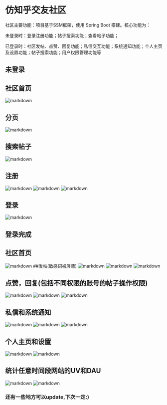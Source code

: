 # 仿知乎交友社区
社区主要功能：项目基于SSM框架，使用 Spring Boot 搭建。核心功能为：

未登录时：登录注册功能；帖子搜索功能；查看帖子功能；

已登录时：社区发帖、点赞、回复功能；私信交互功能；系统通知功能；个人主页及设置功能；帖子搜索功能；用户权限管理功能等

## 未登录

## 社区首页

![markdown](http://m.qpic.cn/psc?/V12P5Ftx2Qhc8x/FuOlPseFkXy6zf1*h9xoNi05ES*n8GfLkQPvB4*D*IimSmu9c5EvUrZ5u2TkGUmuQEg.ArDSps2WlTf6hP6ruh11RkGZoL1cCughsba1oY0!/b&bo=gAfuAwAAAAADF1g!&rf=viewer_4)

## 分页

![markdown](http://m.qpic.cn/psc?/V12P5Ftx2Qhc8x/FuOlPseFkXy6zf1*h9xoNuVgkbR*RFasjkhlgBwhn8gk7YKbPljY1MnT143lUVEbpUBo2CxIzl14.H5WiDvFjoELoZ1so4RK*m2swVwyTfo!/b&bo=gAfuAwAAAAADF1g!&rf=viewer_4)

## 搜索帖子

![markdown](http://m.qpic.cn/psc?/V12P5Ftx2Qhc8x/FuOlPseFkXy6zf1*h9xoNsKxOOTNvUfzhiNjR1I..0bJV*vDk3MDEs7U0ZUSep6JllPEsIqEdMEkKYibmc4jC5.xNbKD3kyTosC7vjZrBSQ!/b&bo=gAfSAgAAAAADF2U!&rf=viewer_4)

## 注册
![markdown](http://m.qpic.cn/psc?/V12P5Ftx2Qhc8x/PBfbIKZtAJlvfOqE04IdJRU0nE0KVME16CwQ.sgM.mCncrYJaB2YAwQiuH4fipCkXEVqPKHTkAeQ642BLWbDRg!!/b&bo=IwTGAgAAAAARB9M!&rf=viewer_4)
![markdown](http://m.qpic.cn/psc?/V12P5Ftx2Qhc8x/FuOlPseFkXy6zf1*h9xoNuK9X1g2sYfqxb1HJaBQi6c3Iz0XuOjyIOYK2fVsB3xHnEUPJu13vIaeDgKdbdCLYI0TbwXD2mi8wPW8nDcQw9w!/b&bo=IwSTAgAAAAARF5Y!&rf=viewer_4)
![markdown](http://m.qpic.cn/psc?/V12P5Ftx2Qhc8x/FuOlPseFkXy6zf1*h9xoNhPbxeBsr*rWYZ94FmOOmDZV9vPeidI.Sqfv1*HfJExl4Be.G5JbKbiKgyUk40W2wHPR*XnHYbH3fiqGgFHUFCw!/b&bo=KQSIAQAAAAARF4Q!&rf=viewer_4)

## 登录

![markdown](http://m.qpic.cn/psc?/V12P5Ftx2Qhc8x/FuOlPseFkXy6zf1*h9xoNqQP16FJEcKCBH5G1FrVLu8MdiFGOqm8OrRuLtTLxelNH2jgFXTeywlg*BZY2pkwxbQxU47DzjSj5jCMX0VZk8E!/b&bo=gAfPAgAAAAADF3g!&rf=viewer_4)

## 登录完成
## 社区首页
![markdown](http://m.qpic.cn/psc?/V12P5Ftx2Qhc8x/FuOlPseFkXy6zf1*h9xoNvgJC7h2XCLggqk*tJC30Ycrk*6ZUGhSYlI39F2ewN455hREFPcHlvWcxPATuMzRi2W7MTYXnBiQhc1UOloqduo!/b&bo=gAesAwAAAAADFxo!&rf=viewer_4)
##发帖(敏感词被屏蔽)
![markdown](http://m.qpic.cn/psc?/V12P5Ftx2Qhc8x/FuOlPseFkXy6zf1*h9xoNo3dfadcP6OG9yeQWj.pNm8YqZy.tsa46DGz2fjTJ.ri*9UF*Adp38YETnkTRxKq2JSWDLlDNX*xJUGsy2MxJ10!/b&bo=gAePAwAAAAARFys!&rf=viewer_4)
![markdown](http://m.qpic.cn/psc?/V12P5Ftx2Qhc8x/FuOlPseFkXy6zf1*h9xoNpADinL*mqR6j68s0quyi8oKiSYXLZVhPqDcrpwKCf6qTIY4xAdl*JLYR6WoXvaxk8mOlZ1KGJTH1hN72Uly7AE!/b&bo=gAePAwAAAAARFys!&rf=viewer_4)
![markdown](http://m.qpic.cn/psc?/V12P5Ftx2Qhc8x/FuOlPseFkXy6zf1*h9xoNrxDqLL5I.CvrOdYjH6ldcqbUZqa.Mp7Gvz1lJdWJ2c03AkUd3slVBhRVN6pbF2RFucneQjaMGI5hQcYSWfsmYg!/b&bo=gAePAwAAAAARFys!&rf=viewer_4)
## 点赞，回复(包括不同权限的账号的帖子操作权限)
![markdown](http://m.qpic.cn/psc?/V12P5Ftx2Qhc8x/FuOlPseFkXy6zf1*h9xoNmICc6hNG9kIgqca3xXdkphaNq*uB5XAIgmOp26me58g2nCl0Eep1fpAso65DexPpv*QaG.oZh6MCCJoci*lb8A!/b&bo=gAesAwAAAAADFxo!&rf=viewer_4)
![markdown](http://m.qpic.cn/psc?/V12P5Ftx2Qhc8x/FuOlPseFkXy6zf1*h9xoNhpqtiHvAtjmnybfzfomCv7PZnfv0uXyA79jhqE.2wC3Bc.EcQj4FdZ9b3p.99i5iDr1Mssl6qXzkRHuKrOrcro!/b&bo=gAesAwAAAAADFxo!&rf=viewer_4)
![markdown](http://m.qpic.cn/psc?/V12P5Ftx2Qhc8x/FuOlPseFkXy6zf1*h9xoNtUE9vYHE7EoiaOtvav4G*nac6twoFlYYpgcGm0owCf5qQjRIexUQ*VBTGzgMr5MFzl.IY.G9qKiiDwpuIt1ChI!/b&bo=gAd8AwAAAAADF8o!&rf=viewer_4)
## 私信和系统通知
![markdown](http://m.qpic.cn/psc?/V12P5Ftx2Qhc8x/FuOlPseFkXy6zf1*h9xoNjQvFgozRfcFpe5GfMVeMmrGihuU.KcIRr5S8J.GkmIwxlYJ5K5CHgmUP0faSbCkESwZSmCZ4qpJsuega450zPk!/b&bo=gAfDAQAAAAADF3c!&rf=viewer_4)
![markdown](http://m.qpic.cn/psc?/V12P5Ftx2Qhc8x/PBfbIKZtAJlvfOqE04IdJck8ZPKnqCl1R78BsIsFaTLADJ*0QMbdLJcKbl8xNiN0bIbqDYwVbZNB4y5EDSRe0A!!/b&bo=gAePAwAAAAARBzs!&rf=viewer_4)
![markdown](http://m.qpic.cn/psc?/V12P5Ftx2Qhc8x/FuOlPseFkXy6zf1*h9xoNljrOrBQuvQwfZfyenfGmrgYAQLZ6hiVmGDajrQd9eGFiHQf7uXfS5S3QGyCThM3hMaz3L06Pr0s*tmb8lLvX3Y!/b&bo=gAecAgAAAAADFys!&rf=viewer_4)
## 个人主页和设置
![markdown](http://m.qpic.cn/psc?/V12P5Ftx2Qhc8x/FuOlPseFkXy6zf1*h9xoNhD*Pc802C95DG8mEcnzLdSmGD3yjFv.r3AHd.FgJ8lhkhHRq2Y68cwaiEWL*4TWewdE2AdrlntEH1pyXykffZc!/b&bo=gAfIAQAAAAADF3w!&rf=viewer_4)
![markdown](http://m.qpic.cn/psc?/V12P5Ftx2Qhc8x/FuOlPseFkXy6zf1*h9xoNtSHZO4ho0KKavVTCHGvzvUoMgKtpuV4*ly3awJo.4*HNsl.9kPcaRbs8XVPMC3q1oQJvqaxlSreZKvdrzNCJYs!/b&bo=gAesAwAAAAADFxo!&rf=viewer_4)
## 统计任意时间段网站的UV和DAU
![markdown](http://m.qpic.cn/psc?/V12P5Ftx2Qhc8x/PBfbIKZtAJlvfOqE04IdJXvPCTBY7Y0XzHLmPk51LMbtQDopAOtlf2vFL7t959OoFKYOHS9f8QfRgmqwpHbS0w!!/b&bo=gAfHAgAAAAADB2A!&rf=viewer_4)
![markdown](http://m.qpic.cn/psc?/V12P5Ftx2Qhc8x/FuOlPseFkXy6zf1*h9xoNiP6tQaSIXuN1Ast45TEyR6N9vqzPbiowLwD2HRhaCW7lJlNeypM1yrgH6aLHv72IRoomZcfhkuWh27YMHqYIAI!/b&bo=gAe0AgAAAAADFwM!&rf=viewer_4)


### 还有一些地方可以update,下次一定:)


